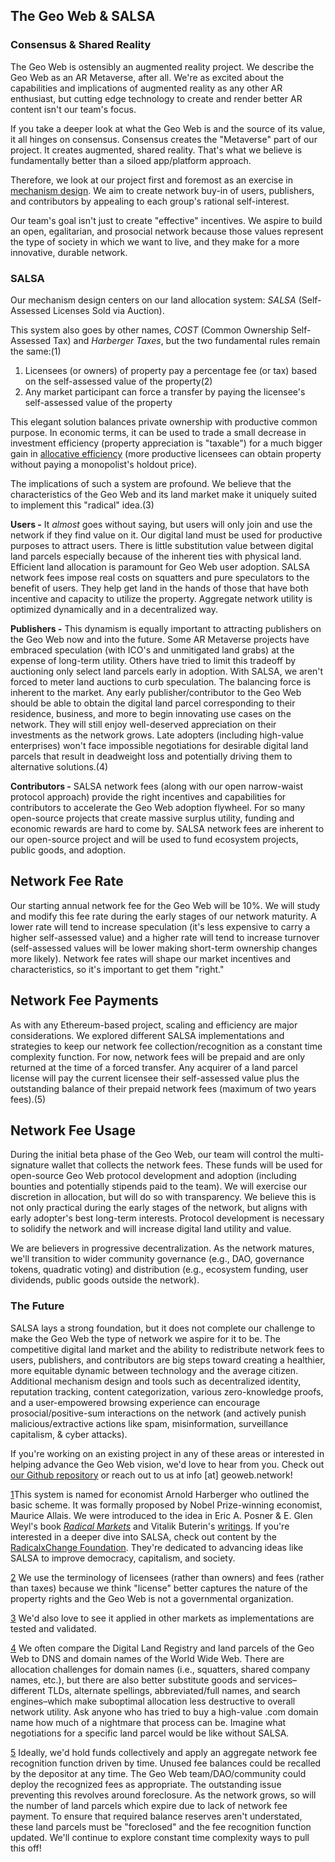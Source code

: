## The Geo Web &amp; SALSA

### Consensus &amp; Shared Reality

The Geo Web is ostensibly an augmented reality project. We describe the Geo Web as an AR Metaverse, after all. We&#39;re as excited about the capabilities and implications of augmented reality as any other AR enthusiast, but cutting edge technology to create and render better AR content isn&#39;t our team&#39;s focus.

If you take a deeper look at what the Geo Web is and the source of its value, it all hinges on consensus. Consensus creates the &quot;Metaverse&quot; part of our project. It creates augmented, shared reality. That&#39;s what we believe is fundamentally better than a siloed app/platform approach.

Therefore, we look at our project first and foremost as an exercise in [mechanism design](https://en.wikipedia.org/wiki/Mechanism_design). We aim to create network buy-in of users, publishers, and contributors by appealing to each group&#39;s rational self-interest.

Our team&#39;s goal isn&#39;t just to create &quot;effective&quot; incentives. We aspire to build an open, egalitarian, and prosocial network because those values represent the type of society in which we want to live, and they make for a more innovative, durable network.

### SALSA

Our mechanism design centers on our land allocation system: _SALSA_ (Self-Assessed Licenses Sold via Auction).

This system also goes by other names, _COST_ (Common Ownership Self-Assessed Tax) and _Harberger Taxes_, but the two fundamental rules remain the same:(1)

1. Licensees (or owners) of property pay a percentage fee (or tax) based on the self-assessed value of the property(2)
2. Any market participant can force a transfer by paying the licensee&#39;s self-assessed value of the property

This elegant solution balances private ownership with productive common purpose. In economic terms, it can be used to trade a small decrease in investment efficiency (property appreciation is &quot;taxable&quot;) for a much bigger gain in [allocative efficiency](https://en.wikipedia.org/wiki/Allocative_efficiency) (more productive licensees can obtain property without paying a monopolist&#39;s holdout price).

The implications of such a system are profound. We believe that the characteristics of the Geo Web and its land market make it uniquely suited to implement this &quot;radical&quot; idea.(3)

**Users -** It _almost_ goes without saying, but users will only join and use the network if they find value on it. Our digital land must be used for productive purposes to attract users. There is little substitution value between digital land parcels especially because of the inherent ties with physical land. Efficient land allocation is paramount for Geo Web user adoption. SALSA network fees impose real costs on squatters and pure speculators to the benefit of users. They help get land in the hands of those that have both incentive and capacity to utilize the property. Aggregate network utility is optimized dynamically and in a decentralized way.

**Publishers -** This dynamism is equally important to attracting publishers on the Geo Web now and into the future. Some AR Metaverse projects have embraced speculation (with ICO&#39;s and unmitigated land grabs) at the expense of long-term utility. Others have tried to limit this tradeoff by auctioning only select land parcels early in adoption. With SALSA, we aren&#39;t forced to meter land auctions to curb speculation. The balancing force is inherent to the market. Any early publisher/contributor to the Geo Web should be able to obtain the digital land parcel corresponding to their residence, business, and more to begin innovating use cases on the network. They will still enjoy well-deserved appreciation on their investments as the network grows. Late adopters (including high-value enterprises) won&#39;t face impossible negotiations for desirable digital land parcels that result in deadweight loss and potentially driving them to alternative solutions.(4)

**Contributors -** SALSA network fees (along with our open narrow-waist protocol approach) provide the right incentives and capabilities for contributors to accelerate the Geo Web adoption flywheel. For so many open-source projects that create massive surplus utility, funding and economic rewards are hard to come by. SALSA network fees are inherent to our open-source project and will be used to fund ecosystem projects, public goods, and adoption.

## Network Fee Rate

Our starting annual network fee for the Geo Web will be 10%. We will study and modify this fee rate during the early stages of our network maturity. A lower rate will tend to increase speculation (it&#39;s less expensive to carry a higher self-assessed value) and a higher rate will tend to increase turnover (self-assessed values will be lower making short-term ownership changes more likely). Network fee rates will shape our market incentives and characteristics, so it&#39;s important to get them &quot;right.&quot;

## Network Fee Payments

As with any Ethereum-based project, scaling and efficiency are major considerations. We explored different SALSA implementations and strategies to keep our network fee collection/recognition as a constant time complexity function. For now, network fees will be prepaid and are only returned at the time of a forced transfer. Any acquirer of a land parcel license will pay the current licensee their self-assessed value plus the outstanding balance of their prepaid network fees (maximum of two years fees).(5)

## Network Fee Usage

During the initial beta phase of the Geo Web, our team will control the multi-signature wallet that collects the network fees. These funds will be used for open-source Geo Web protocol development and adoption (including bounties and potentially stipends paid to the team). We will exercise our discretion in allocation, but will do so with transparency. We believe this is not only practical during the early stages of the network, but aligns with early adopter&#39;s best long-term interests. Protocol development is necessary to solidify the network and will increase digital land utility and value.

We are believers in progressive decentralization. As the network matures, we&#39;ll transition to wider community governance (e.g., DAO, governance tokens, quadratic voting) and distribution (e.g., ecosystem funding, user dividends, public goods outside the network).

### The Future

SALSA lays a strong foundation, but it does not complete our challenge to make the Geo Web the type of network we aspire for it to be. The competitive digital land market and the ability to redistribute network fees to users, publishers, and contributors are big steps toward creating a healthier, more equitable dynamic between technology and the average citizen. Additional mechanism design and tools such as decentralized identity, reputation tracking, content categorization, various zero-knowledge proofs, and a user-empowered browsing experience can encourage prosocial/positive-sum interactions on the network (and actively punish malicious/extractive actions like spam, misinformation, surveillance capitalism, &amp; cyber attacks).

If you&#39;re working on an existing project in any of these areas or interested in helping advance the Geo Web vision, we&#39;d love to hear from you. Check out [our Github repository](https://github.com/Geo-Web-Project) or reach out to us at info [at] geoweb.network!

[1](#sdfootnote1anc)This system is named for economist Arnold Harberger who outlined the basic scheme. It was formally proposed by Nobel Prize-winning economist, Maurice Allais. We were introduced to the idea in Eric A. Posner &amp; E. Glen Weyl&#39;s book [_Radical Markets_](http://radicalmarkets.com/) and Vitalik Buterin&#39;s [writings](https://vitalik.ca/general/2018/04/20/radical_markets.html). If you&#39;re interested in a deeper dive into SALSA, check out content by the [RadicalxChange Foundation](https://www.radicalxchange.org/). They&#39;re dedicated to advancing ideas like SALSA to improve democracy, capitalism, and society.

[2](#sdfootnote2anc) We use the terminology of licensees (rather than owners) and fees (rather than taxes) because we think &quot;license&quot; better captures the nature of the property rights and the Geo Web is not a governmental organization.

[3](#sdfootnote3anc) We&#39;d also love to see it applied in other markets as implementations are tested and validated.

[4](#sdfootnote4anc) We often compare the Digital Land Registry and land parcels of the Geo Web to DNS and domain names of the World Wide Web. There are allocation challenges for domain names (i.e., squatters, shared company names, etc.), but there are also better substitute goods and services–different TLDs, alternate spellings, abbreviated/full names, and search engines–which make suboptimal allocation less destructive to overall network utility. Ask anyone who has tried to buy a high-value .com domain name how much of a nightmare that process can be. Imagine what negotiations for a specific land parcel would be like without SALSA.

[5](#sdfootnote5anc) Ideally, we&#39;d hold funds collectively and apply an aggregate network fee recognition function driven by time. Unused fee balances could be recalled by the depositor at any time. The Geo Web team/DAO/community could deploy the recognized fees as appropriate. The outstanding issue preventing this revolves around foreclosure. As the network grows, so will the number of land parcels which expire due to lack of network fee payment. To ensure that required balance reserves aren&#39;t understated, these land parcels must be &quot;foreclosed&quot; and the fee recognition function updated. We&#39;ll continue to explore constant time complexity ways to pull this off!
